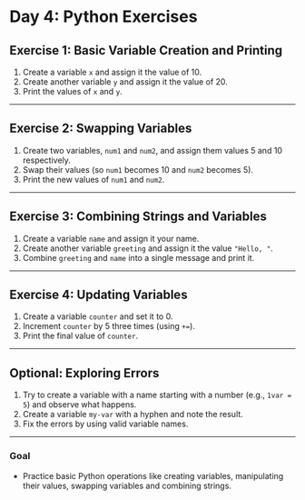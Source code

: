 # **Day 4: Python Exercises**

## **Exercise 1: Basic Variable Creation and Printing**
1. Create a variable `x` and assign it the value of 10.  
2. Create another variable `y` and assign it the value of 20.  
3. Print the values of `x` and `y`.  

---

## **Exercise 2: Swapping Variables**
1. Create two variables, `num1` and `num2`, and assign them values 5 and 10 respectively.  
2. Swap their values (so `num1` becomes 10 and `num2` becomes 5).  
3. Print the new values of `num1` and `num2`.  

---

## **Exercise 3: Combining Strings and Variables**
1. Create a variable `name` and assign it your name.  
2. Create another variable `greeting` and assign it the value `"Hello, "`.  
3. Combine `greeting` and `name` into a single message and print it.  

---

## **Exercise 4: Updating Variables**
1. Create a variable `counter` and set it to 0.  
2. Increment `counter` by 5 three times (using `+=`).  
3. Print the final value of `counter`.  

---

## **Optional: Exploring Errors**
1. Try to create a variable with a name starting with a number (e.g., `1var = 5`) and observe what happens.  
2. Create a variable `my-var` with a hyphen and note the result.  
3. Fix the errors by using valid variable names.  
  

---

### **Goal**  
- Practice basic Python operations like creating variables, manipulating their values, swapping variables and combining strings.